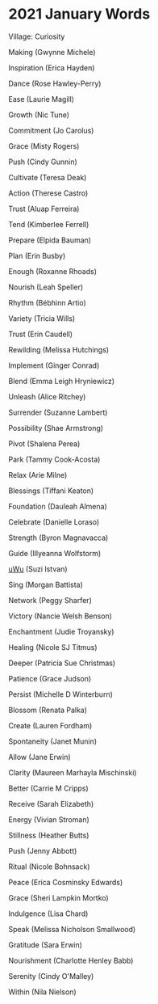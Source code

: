 # 2021 January Words

Village: Curiosity

Making (Gwynne Michele)

Inspiration (Erica Hayden)

Dance (Rose Hawley-Perry)

Ease (Laurie Magill)

Growth (Nic Tune)

Commitment (Jo Carolus)

Grace (Misty Rogers)

Push (Cindy Gunnin)

Cultivate (Teresa Deak)

Action (Therese Castro)

Trust (Aluap Ferreira)

Tend (Kimberlee Ferrell)

Prepare (Elpida Bauman)

Plan (Erin Busby)

Enough (Roxanne Rhoads)

Nourish (Leah Speller)

Rhythm (Bébhinn Artio)

Variety (Tricia Wills)

Trust (Erin Caudell)

Rewilding (Melissa Hutchings)

Implement (Ginger Conrad)

Blend (Emma Leigh Hryniewicz)

Unleash (Alice Ritchey)

Surrender (Suzanne Lambert)

Possibility (Shae Armstrong)

Pivot (Shalena Perea)

Park (Tammy Cook-Acosta)

Relax (Arie Milne)

Blessings (Tiffani Keaton)

Foundation (Dauleah Almena)

Celebrate (Danielle Loraso)

Strength (Byron Magnavacca)

Guide (Illyeanna Wolfstorm)

[uWu](https://learnenglishfunway.com/uwu-meaning-what-does-uwu-mean/) (Suzi Istvan)

Sing (Morgan Battista)

Network (Peggy Sharfer)

Victory (Nancie Welsh Benson)

Enchantment (Judie Troyansky)

Healing (Nicole SJ Titmus)

Deeper (Patricia Sue Christmas)

Patience (Grace Judson)

Persist (Michelle D Winterburn)

Blossom (Renata Palka)

Create (Lauren Fordham)

Spontaneity (Janet Munin)

Allow (Jane Erwin)

Clarity (Maureen Marhayla Mischinski)

Better (Carrie M Cripps)

Receive (Sarah Elizabeth)

Energy (Vivian Stroman) 

Stillness (Heather Butts)

Push (Jenny Abbott)

Ritual (Nicole Bohnsack)

Peace (Erica Cosminsky Edwards)

Grace (Sheri Lampkin Mortko)

Indulgence (Lisa Chard)

Speak (Melissa Nicholson Smallwood)

Gratitude (Sara Erwin)

Nourishment (Charlotte Henley Babb)

Serenity (Cindy O'Malley)

Within (Nila Nielson)


